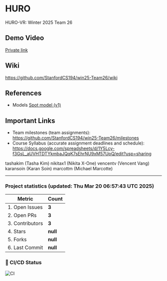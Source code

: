 # HURO

HURO-VR: Winter 2025 Team 26

## Demo Video
[Private link](https://youtu.be/oNjqjfujbMM)

## Wiki
https://github.com/StanfordCS194/win25-Team26/wiki

## References

- Models [Spot model (v1)](https://sketchfab.com/3d-models/old-spot-mini-rigged-5dcbee77730640269cef5bd2587e328a)

## Important Links
- Team milestones (team assignments): https://github.com/StanfordCS194/win25-Team26/milestones
- Course Syllabus (accurate assignment deadlines and schedule): https://docs.google.com/spreadsheets/d/1Y5Lcy-f3GsL_aUVHTDTYkmbaJQqK7sEhrNU9xM57UpQ/edit?usp=sharing

tashakim (Tasha Kim)
nikitax1 (Nikita X-One)
vencentv (Vencent Vang)
karansoin (Karan Soin)
marcottm (Michael Marcotte)

---

### Project statistics (updated: Thu Mar 20 06:57:43 UTC 2025)

| Metric            | Count |
|-------------------|-------|
| 1. Open Issues    | **3** |
| 2. Open PRs      | **3** |
| 3. Contributors   | **3** |
| 4. Stars         | **null** |
| 5. Forks         | **null** |
| 6. Last Commit   | **null** |

### 📌 CI/CD Status
![CI](https://img.shields.io/badge/CI-Unknown-lightgrey?style=flat-square)
